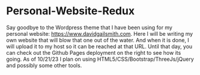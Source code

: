 # Personal-Website-Redux
Say goodbye to the Wordpress theme that I have been using for my personal website: https://www.davidgailsmith.com.  Here I will be writing my own website that will blow that one out of the water.  And when it is done, I will upload it to my host so it can be reached at that URL.  Until that day, you can check out the Github Pages deployment on the right to see how its going.  As of 10/21/23 I plan on using HTML5/CSS/Bootstrap/ThreeJs/jQuery and possibly some other tools.
